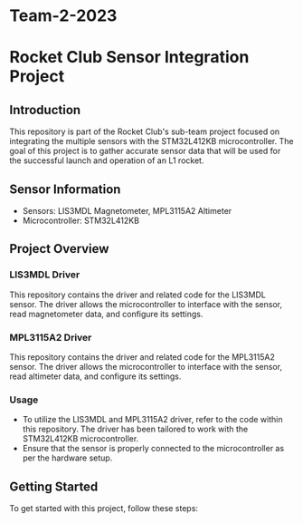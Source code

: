 # Team-2-2023

# Rocket Club Sensor Integration Project

## Introduction

This repository is part of the Rocket Club's sub-team project focused on integrating the multiple sensors with the STM32L412KB microcontroller. The goal of this project is to gather accurate sensor data that will be used for the successful launch and operation of an L1 rocket.

## Sensor Information

- Sensors: LIS3MDL Magnetometer, MPL3115A2 Altimeter
- Microcontroller: STM32L412KB

## Project Overview

### LIS3MDL Driver

This repository contains the driver and related code for the LIS3MDL sensor. The driver allows the microcontroller to interface with the sensor, read magnetometer data, and configure its settings.

### MPL3115A2 Driver

This repository contains the driver and related code for the MPL3115A2 sensor. The driver allows the microcontroller to interface with the sensor, read altimeter data, and configure its settings.

### Usage

- To utilize the LIS3MDL and MPL3115A2 driver, refer to the code within this repository. The driver has been tailored to work with the STM32L412KB microcontroller.
- Ensure that the sensor is properly connected to the microcontroller as per the hardware setup.

## Getting Started

To get started with this project, follow these steps:
